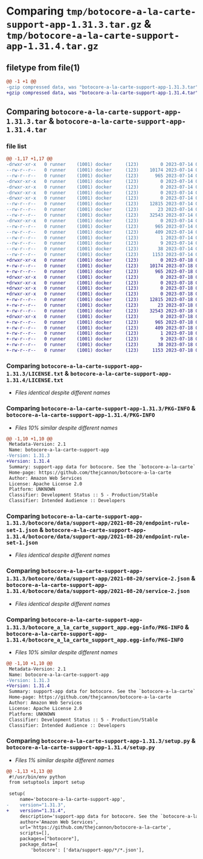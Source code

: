 # Comparing `tmp/botocore-a-la-carte-support-app-1.31.3.tar.gz` & `tmp/botocore-a-la-carte-support-app-1.31.4.tar.gz`

## filetype from file(1)

```diff
@@ -1 +1 @@
-gzip compressed data, was "botocore-a-la-carte-support-app-1.31.3.tar", last modified: Fri Jul 14 01:46:39 2023, max compression
+gzip compressed data, was "botocore-a-la-carte-support-app-1.31.4.tar", last modified: Tue Jul 18 01:55:34 2023, max compression
```

## Comparing `botocore-a-la-carte-support-app-1.31.3.tar` & `botocore-a-la-carte-support-app-1.31.4.tar`

### file list

```diff
@@ -1,17 +1,17 @@
-drwxr-xr-x   0 runner    (1001) docker     (123)        0 2023-07-14 01:46:39.918970 botocore-a-la-carte-support-app-1.31.3/
--rw-r--r--   0 runner    (1001) docker     (123)    10174 2023-07-14 01:46:39.000000 botocore-a-la-carte-support-app-1.31.3/LICENSE.txt
--rw-r--r--   0 runner    (1001) docker     (123)      965 2023-07-14 01:46:39.914970 botocore-a-la-carte-support-app-1.31.3/PKG-INFO
-drwxr-xr-x   0 runner    (1001) docker     (123)        0 2023-07-14 01:46:39.914970 botocore-a-la-carte-support-app-1.31.3/botocore/
-drwxr-xr-x   0 runner    (1001) docker     (123)        0 2023-07-14 01:46:39.914970 botocore-a-la-carte-support-app-1.31.3/botocore/data/
-drwxr-xr-x   0 runner    (1001) docker     (123)        0 2023-07-14 01:46:39.914970 botocore-a-la-carte-support-app-1.31.3/botocore/data/support-app/
-drwxr-xr-x   0 runner    (1001) docker     (123)        0 2023-07-14 01:46:39.914970 botocore-a-la-carte-support-app-1.31.3/botocore/data/support-app/2021-08-20/
--rw-r--r--   0 runner    (1001) docker     (123)    12815 2023-07-14 01:45:45.000000 botocore-a-la-carte-support-app-1.31.3/botocore/data/support-app/2021-08-20/endpoint-rule-set-1.json
--rw-r--r--   0 runner    (1001) docker     (123)       23 2023-07-14 01:45:45.000000 botocore-a-la-carte-support-app-1.31.3/botocore/data/support-app/2021-08-20/paginators-1.json
--rw-r--r--   0 runner    (1001) docker     (123)    32543 2023-07-14 01:45:45.000000 botocore-a-la-carte-support-app-1.31.3/botocore/data/support-app/2021-08-20/service-2.json
-drwxr-xr-x   0 runner    (1001) docker     (123)        0 2023-07-14 01:46:39.914970 botocore-a-la-carte-support-app-1.31.3/botocore_a_la_carte_support_app.egg-info/
--rw-r--r--   0 runner    (1001) docker     (123)      965 2023-07-14 01:46:39.000000 botocore-a-la-carte-support-app-1.31.3/botocore_a_la_carte_support_app.egg-info/PKG-INFO
--rw-r--r--   0 runner    (1001) docker     (123)      409 2023-07-14 01:46:39.000000 botocore-a-la-carte-support-app-1.31.3/botocore_a_la_carte_support_app.egg-info/SOURCES.txt
--rw-r--r--   0 runner    (1001) docker     (123)        1 2023-07-14 01:46:39.000000 botocore-a-la-carte-support-app-1.31.3/botocore_a_la_carte_support_app.egg-info/dependency_links.txt
--rw-r--r--   0 runner    (1001) docker     (123)        9 2023-07-14 01:46:39.000000 botocore-a-la-carte-support-app-1.31.3/botocore_a_la_carte_support_app.egg-info/top_level.txt
--rw-r--r--   0 runner    (1001) docker     (123)       38 2023-07-14 01:46:39.918970 botocore-a-la-carte-support-app-1.31.3/setup.cfg
--rw-r--r--   0 runner    (1001) docker     (123)     1153 2023-07-14 01:46:39.000000 botocore-a-la-carte-support-app-1.31.3/setup.py
+drwxr-xr-x   0 runner    (1001) docker     (123)        0 2023-07-18 01:55:34.836326 botocore-a-la-carte-support-app-1.31.4/
+-rw-r--r--   0 runner    (1001) docker     (123)    10174 2023-07-18 01:55:34.000000 botocore-a-la-carte-support-app-1.31.4/LICENSE.txt
+-rw-r--r--   0 runner    (1001) docker     (123)      965 2023-07-18 01:55:34.836326 botocore-a-la-carte-support-app-1.31.4/PKG-INFO
+drwxr-xr-x   0 runner    (1001) docker     (123)        0 2023-07-18 01:55:34.832326 botocore-a-la-carte-support-app-1.31.4/botocore/
+drwxr-xr-x   0 runner    (1001) docker     (123)        0 2023-07-18 01:55:34.832326 botocore-a-la-carte-support-app-1.31.4/botocore/data/
+drwxr-xr-x   0 runner    (1001) docker     (123)        0 2023-07-18 01:55:34.832326 botocore-a-la-carte-support-app-1.31.4/botocore/data/support-app/
+drwxr-xr-x   0 runner    (1001) docker     (123)        0 2023-07-18 01:55:34.836326 botocore-a-la-carte-support-app-1.31.4/botocore/data/support-app/2021-08-20/
+-rw-r--r--   0 runner    (1001) docker     (123)    12815 2023-07-18 01:54:50.000000 botocore-a-la-carte-support-app-1.31.4/botocore/data/support-app/2021-08-20/endpoint-rule-set-1.json
+-rw-r--r--   0 runner    (1001) docker     (123)       23 2023-07-18 01:54:50.000000 botocore-a-la-carte-support-app-1.31.4/botocore/data/support-app/2021-08-20/paginators-1.json
+-rw-r--r--   0 runner    (1001) docker     (123)    32543 2023-07-18 01:54:50.000000 botocore-a-la-carte-support-app-1.31.4/botocore/data/support-app/2021-08-20/service-2.json
+drwxr-xr-x   0 runner    (1001) docker     (123)        0 2023-07-18 01:55:34.836326 botocore-a-la-carte-support-app-1.31.4/botocore_a_la_carte_support_app.egg-info/
+-rw-r--r--   0 runner    (1001) docker     (123)      965 2023-07-18 01:55:34.000000 botocore-a-la-carte-support-app-1.31.4/botocore_a_la_carte_support_app.egg-info/PKG-INFO
+-rw-r--r--   0 runner    (1001) docker     (123)      409 2023-07-18 01:55:34.000000 botocore-a-la-carte-support-app-1.31.4/botocore_a_la_carte_support_app.egg-info/SOURCES.txt
+-rw-r--r--   0 runner    (1001) docker     (123)        1 2023-07-18 01:55:34.000000 botocore-a-la-carte-support-app-1.31.4/botocore_a_la_carte_support_app.egg-info/dependency_links.txt
+-rw-r--r--   0 runner    (1001) docker     (123)        9 2023-07-18 01:55:34.000000 botocore-a-la-carte-support-app-1.31.4/botocore_a_la_carte_support_app.egg-info/top_level.txt
+-rw-r--r--   0 runner    (1001) docker     (123)       38 2023-07-18 01:55:34.836326 botocore-a-la-carte-support-app-1.31.4/setup.cfg
+-rw-r--r--   0 runner    (1001) docker     (123)     1153 2023-07-18 01:55:34.000000 botocore-a-la-carte-support-app-1.31.4/setup.py
```

### Comparing `botocore-a-la-carte-support-app-1.31.3/LICENSE.txt` & `botocore-a-la-carte-support-app-1.31.4/LICENSE.txt`

 * *Files identical despite different names*

### Comparing `botocore-a-la-carte-support-app-1.31.3/PKG-INFO` & `botocore-a-la-carte-support-app-1.31.4/PKG-INFO`

 * *Files 10% similar despite different names*

```diff
@@ -1,10 +1,10 @@
 Metadata-Version: 2.1
 Name: botocore-a-la-carte-support-app
-Version: 1.31.3
+Version: 1.31.4
 Summary: support-app data for botocore. See the `botocore-a-la-carte` package for more info.
 Home-page: https://github.com/thejcannon/botocore-a-la-carte
 Author: Amazon Web Services
 License: Apache License 2.0
 Platform: UNKNOWN
 Classifier: Development Status :: 5 - Production/Stable
 Classifier: Intended Audience :: Developers
```

### Comparing `botocore-a-la-carte-support-app-1.31.3/botocore/data/support-app/2021-08-20/endpoint-rule-set-1.json` & `botocore-a-la-carte-support-app-1.31.4/botocore/data/support-app/2021-08-20/endpoint-rule-set-1.json`

 * *Files identical despite different names*

### Comparing `botocore-a-la-carte-support-app-1.31.3/botocore/data/support-app/2021-08-20/service-2.json` & `botocore-a-la-carte-support-app-1.31.4/botocore/data/support-app/2021-08-20/service-2.json`

 * *Files identical despite different names*

### Comparing `botocore-a-la-carte-support-app-1.31.3/botocore_a_la_carte_support_app.egg-info/PKG-INFO` & `botocore-a-la-carte-support-app-1.31.4/botocore_a_la_carte_support_app.egg-info/PKG-INFO`

 * *Files 10% similar despite different names*

```diff
@@ -1,10 +1,10 @@
 Metadata-Version: 2.1
 Name: botocore-a-la-carte-support-app
-Version: 1.31.3
+Version: 1.31.4
 Summary: support-app data for botocore. See the `botocore-a-la-carte` package for more info.
 Home-page: https://github.com/thejcannon/botocore-a-la-carte
 Author: Amazon Web Services
 License: Apache License 2.0
 Platform: UNKNOWN
 Classifier: Development Status :: 5 - Production/Stable
 Classifier: Intended Audience :: Developers
```

### Comparing `botocore-a-la-carte-support-app-1.31.3/setup.py` & `botocore-a-la-carte-support-app-1.31.4/setup.py`

 * *Files 1% similar despite different names*

```diff
@@ -1,13 +1,13 @@
 #!/usr/bin/env python
 from setuptools import setup
 
 setup(
     name='botocore-a-la-carte-support-app',
-    version="1.31.3",
+    version="1.31.4",
     description='support-app data for botocore. See the `botocore-a-la-carte` package for more info.',
     author='Amazon Web Services',
     url='https://github.com/thejcannon/botocore-a-la-carte',
     scripts=[],
     packages=["botocore"],
     package_data={
         'botocore': ['data/support-app/*/*.json'],
```

